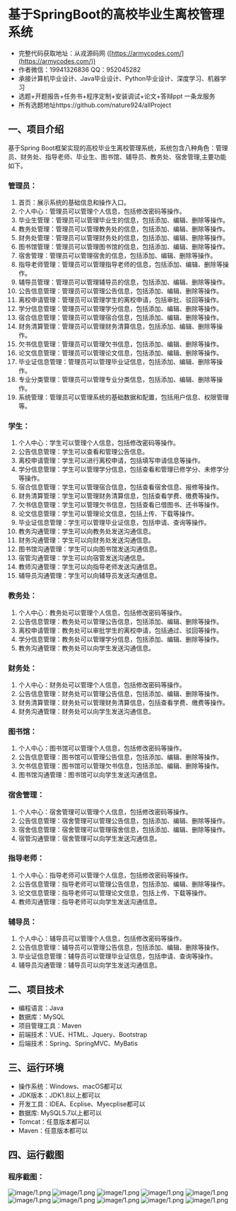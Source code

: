 基于SpringBoot的高校毕业生离校管理系统
=
- 完整代码获取地址：从戎源码网 ([https://armycodes.com/](https://armycodes.com/))
- 作者微信：19941326836  QQ：952045282 
- 承接计算机毕业设计、Java毕业设计、Python毕业设计、深度学习、机器学习
- 选题+开题报告+任务书+程序定制+安装调试+论文+答辩ppt 一条龙服务
- 所有选题地址https://github.com/nature924/allProject

一、项目介绍
---
基于Spring Boot框架实现的高校毕业生离校管理系统，系统包含八种角色：管理员、财务处、指导老师、毕业生、图书馆、辅导员、教务处、宿舍管理,主要功能如下。
### 管理员：

1. 首页：展示系统的基础信息和操作入口。
2. 个人中心：管理员可以管理个人信息，包括修改密码等操作。
3. 毕业生管理：管理员可以管理毕业生的信息，包括添加、编辑、删除等操作。
4. 教务处管理：管理员可以管理教务处的信息，包括添加、编辑、删除等操作。
5. 财务处管理：管理员可以管理财务处的信息，包括添加、编辑、删除等操作。
6. 图书馆管理：管理员可以管理图书馆的信息，包括添加、编辑、删除等操作。
7. 宿舍管理：管理员可以管理宿舍的信息，包括添加、编辑、删除等操作。
8. 指导老师管理：管理员可以管理指导老师的信息，包括添加、编辑、删除等操作。
9. 辅导员管理：管理员可以管理辅导员的信息，包括添加、编辑、删除等操作。
10. 公告信息管理：管理员可以管理公告信息，包括添加、编辑、删除等操作。
11. 离校申请管理：管理员可以管理学生的离校申请，包括审批、驳回等操作。
12. 学分信息管理：管理员可以管理学分信息，包括添加、编辑、删除等操作。
13. 宿合信息管理：管理员可以管理宿合信息，包括添加、编辑、删除等操作。
14. 财务清算管理：管理员可以管理财务清算信息，包括添加、编辑、删除等操作。
15. 欠书信息管理：管理员可以管理欠书信息，包括添加、编辑、删除等操作。
16. 论文信息管理：管理员可以管理论文信息，包括添加、编辑、删除等操作。
17. 毕业证信息管理：管理员可以管理毕业证信息，包括添加、编辑、删除等操作。
18. 专业分类管理：管理员可以管理专业分类信息，包括添加、编辑、删除等操作。
19. 系统管理：管理员可以管理系统的基础数据和配置，包括用户信息、权限管理等。

### 学生：

1. 个人中心：学生可以管理个人信息，包括修改密码等操作。
2. 公告信息管理：学生可以查看和管理公告信息。
3. 离校申请管理：学生可以进行离校申请，包括填写申请信息等操作。
4. 学分信息管理：学生可以管理学分信息，包括查看和管理已修学分、未修学分等操作。
5. 宿合信息管理：学生可以管理宿合信息，包括查看宿舍信息、报修等操作。
6. 财务清算管理：学生可以管理财务清算信息，包括查看学费、缴费等操作。
7. 欠书信息管理：学生可以管理欠书信息，包括查看已借图书、还书等操作。
8. 论文信息管理：学生可以管理论文信息，包括上传、下载等操作。
9. 毕业证信息管理：学生可以管理毕业证信息，包括申请、查询等操作。
10. 教务沟通管理：学生可以向教务处发送沟通信息。
11. 财务沟通管理：学生可以向财务处发送沟通信息。
12. 图书馆沟通管理：学生可以向图书馆发送沟通信息。
13. 宿管沟通管理：学生可以向宿管发送沟通信息。
14. 教师沟通管理：学生可以向指导老师发送沟通信息。
15. 辅导员沟通管理：学生可以向辅导员发送沟通信息。

### 教务处：

1. 个人中心：教务处可以管理个人信息，包括修改密码等操作。
2. 公告信息管理：教务处可以管理公告信息，包括添加、编辑、删除等操作。
3. 离校申请管理：教务处可以审批学生的离校申请，包括通过、驳回等操作。
4. 学分信息管理：教务处可以管理学分信息，包括添加、编辑、删除等操作。
5. 教务沟通管理：教务处可以向学生发送沟通信息。

### 财务处：

1. 个人中心：财务处可以管理个人信息，包括修改密码等操作。
2. 公告信息管理：财务处可以管理公告信息，包括添加、编辑、删除等操作。
3. 财务清算管理：财务处可以管理财务清算信息，包括查看学费、缴费等操作。
4. 财务沟通管理：财务处可以向学生发送沟通信息。

### 图书馆：

1. 个人中心：图书馆可以管理个人信息，包括修改密码等操作。
2. 公告信息管理：图书馆可以管理公告信息，包括添加、编辑、删除等操作。
3. 欠书信息管理：图书馆可以管理欠书信息，包括添加、编辑、删除等操作。
4. 图书馆沟通管理：图书馆可以向学生发送沟通信息。

### 宿舍管理：

1. 个人中心：宿舍管理可以管理个人信息，包括修改密码等操作。
2. 公告信息管理：宿舍管理可以管理公告信息，包括添加、编辑、删除等操作。
3. 宿舍信息管理：宿舍管理可以管理宿舍信息，包括添加、编辑、删除等操作。
4. 宿管沟通管理：宿舍管理可以向学生发送沟通信息。

### 指导老师：

1. 个人中心：指导老师可以管理个人信息，包括修改密码等操作。
2. 公告信息管理：指导老师可以管理公告信息，包括添加、编辑、删除等操作。
3. 论文信息管理：指导老师可以管理论文信息，包括上传、下载等操作。
4. 教师沟通管理：指导老师可以向学生发送沟通信息。

### 辅导员：

1. 个人中心：辅导员可以管理个人信息，包括修改密码等操作。
2. 公告信息管理：辅导员可以管理公告信息，包括添加、编辑、删除等操作。
3. 毕业证信息管理：辅导员可以管理毕业证信息，包括申请、查询等操作。
4. 辅导员沟通管理：辅导员可以向学生发送沟通信息。




二、项目技术
---
- 编程语言：Java
- 数据库：MySQL
- 项目管理工具：Maven
- 前端技术：VUE、HTML、Jquery、Bootstrap
- 后端技术：Spring、SpringMVC、MyBatis

三、运行环境
---
- 操作系统：Windows、macOS都可以
- JDK版本：JDK1.8以上都可以
- 开发工具：IDEA、Ecplise、Myecplise都可以
- 数据库: MySQL5.7以上都可以
- Tomcat：任意版本都可以
- Maven：任意版本都可以

四、运行截图
---

### 程序截图：
![image/1.png](image/1.png)
![image/1.png](image/2.png)
![image/1.png](image/3.png)
![image/1.png](image/4.png)
![image/1.png](image/5.png)
![image/1.png](image/6.png)
![image/1.png](image/7.png)
![image/1.png](image/8.png)
![image/1.png](image/9.png)
![image/1.png](image/10.png)

